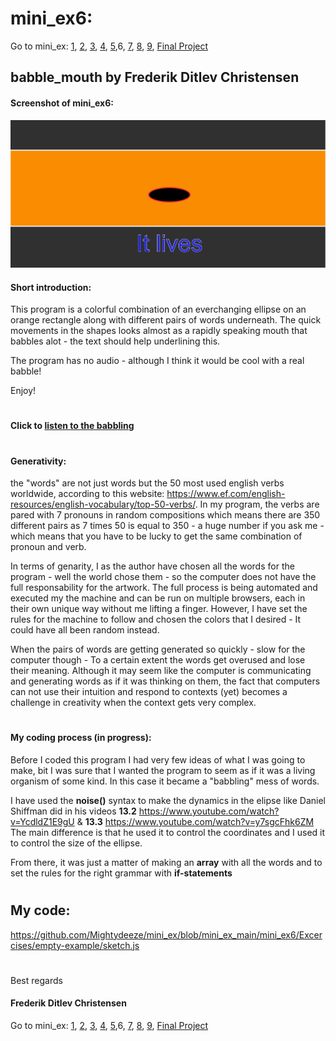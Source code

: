 # mini_ex6:
Go to mini_ex:
[1](https://github.com/Mightydeeze/mini_ex/tree/mini_ex_main/mini_ex1),
[2](https://github.com/Mightydeeze/mini_ex/tree/mini_ex_main/mini_ex2),
[3](https://github.com/Mightydeeze/mini_ex/tree/mini_ex_main/mini_ex3),
[4](https://github.com/Mightydeeze/mini_ex/tree/mini_ex_main/mini_ex4),
[5](https://github.com/Mightydeeze/mini_ex/tree/mini_ex_main/mini_ex5),6,
[7](https://github.com/Mightydeeze/mini_ex/tree/mini_ex_main/mini_ex7),
[8](https://github.com/Mightydeeze/mini_ex/tree/mini_ex_main/mini_ex8),
[9](https://github.com/Mightydeeze/mini_ex/tree/mini_ex_main/mini_ex9),
[Final Project](https://github.com/Mightydeeze/mini_ex/tree/mini_ex_main/Final%20Project)
## babble_mouth by Frederik Ditlev Christensen
#### Screenshot of mini_ex6:
![alt text](babble_mouth.png "It lives")

#### Short introduction:
This program is a colorful combination of an everchanging ellipse on an orange rectangle along with different pairs of words underneath. 
The quick movements in the shapes looks almost as a rapidly speaking mouth that babbles alot - the text should help underlining this.

The program has no audio - although I think it would be cool with a real babble!

Enjoy!
#
#### Click to [listen to the babbling](https://rawgit.com/Mightydeeze/mini_ex/mini_ex_main/mini_ex6/Excercises/empty-example/index.html)
#
#### Generativity:
the "words" are not just words but the 50 most used english verbs worldwide, according to this website: https://www.ef.com/english-resources/english-vocabulary/top-50-verbs/. In my program, the verbs are pared with 7 pronouns in random compositions which means there are 350 different pairs as 7 times 50 is equal to 350 - a huge number if you ask me - which means that you have to be lucky to get the same combination of pronoun and verb.

In terms of genarity, I as the author have chosen all the words for the program - well the world chose them - so the computer does not have the full responsability for the artwork. The full process is being automated and executed my the machine and can be run on multiple browsers, each in their own unique way without me lifting a finger. However, I have set the rules for the machine to follow and chosen the colors that I desired - It could have all been random instead. 

When the pairs of words are getting generated so quickly - slow for the computer though - To a certain extent the words get overused and lose their meaning. Although it may seem like the computer is communicating and generating words as if it was thinking on them, the fact that computers can not use their intuition and respond to contexts (yet) becomes a challenge in creativity when the context gets very complex. 

#
#### My coding process (in progress):
Before I coded this program I had very few ideas of what I was going to make, bit I was sure that I wanted the program to seem as if it was a living organism of some kind. In this case it became a "babbling" mess of words.

I have used the **noise()** syntax to make the dynamics in the elipse like Daniel Shiffman did in his videos **13.2** https://www.youtube.com/watch?v=YcdldZ1E9gU & **13.3** https://www.youtube.com/watch?v=y7sgcFhk6ZM
The main difference is that he used it to control the coordinates and I used it to control the size of the ellipse.

From there, it was just a matter of making an **array** with all the words and to set the rules for the right grammar with **if-statements**

#
## My code:
https://github.com/Mightydeeze/mini_ex/blob/mini_ex_main/mini_ex6/Excercises/empty-example/sketch.js
  #
 Best regards 
#### Frederik Ditlev Christensen

Go to mini_ex:
[1](https://github.com/Mightydeeze/mini_ex/tree/mini_ex_main/mini_ex1),
[2](https://github.com/Mightydeeze/mini_ex/tree/mini_ex_main/mini_ex2),
[3](https://github.com/Mightydeeze/mini_ex/tree/mini_ex_main/mini_ex3),
[4](https://github.com/Mightydeeze/mini_ex/tree/mini_ex_main/mini_ex4),
[5](https://github.com/Mightydeeze/mini_ex/tree/mini_ex_main/mini_ex5),6,
[7](https://github.com/Mightydeeze/mini_ex/tree/mini_ex_main/mini_ex7),
[8](https://github.com/Mightydeeze/mini_ex/tree/mini_ex_main/mini_ex8),
[9](https://github.com/Mightydeeze/mini_ex/tree/mini_ex_main/mini_ex9),
[Final Project](https://github.com/Mightydeeze/mini_ex/tree/mini_ex_main/Final%20Project)
